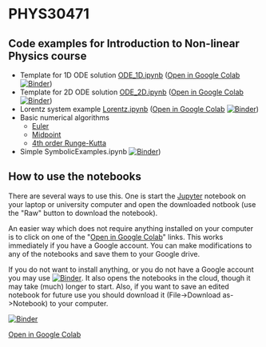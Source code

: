# PHYS30471
## Code examples for Introduction to Non-linear Physics course

- Template for 1D ODE solution [ODE_1D.ipynb](ODE_1D.ipynb) ([Open in Google Colab](https://colab.research.google.com/github/fedxa/PHYS30471/blob/master/ODE_1D.ipynb) [![Binder](https://mybinder.org/badge_logo.svg)](https://mybinder.org/v2/gh/fedxa/PHYS30471_env/main?urlpath=git-pull?repo=https://github.com/fedxa/PHYS30471.git%26urlpath=tree/PHYS30471.git/ODE_1D.ipynb))
- Template for 2D ODE solution [ODE_2D.ipynb](ODE_2D.ipynb) ([Open in Google Colab](https://colab.research.google.com/github/fedxa/PHYS30471/blob/master/ODE_2D.ipynb) [![Binder](https://mybinder.org/badge_logo.svg)](https://mybinder.org/v2/gh/fedxa/PHYS30471_env/main?urlpath=git-pull?repo=https://github.com/fedxa/PHYS30471.git%26urlpath=tree/PHYS30471.git/ODE_2D.ipynb))
- Lorentz system example [Lorentz.ipynb](Lorentz.ipynb) ([Open in Google Colab](https://colab.research.google.com/github/fedxa/PHYS30471/blob/master/Lorentz.ipynb) [![Binder](https://mybinder.org/badge_logo.svg)](https://mybinder.org/v2/gh/fedxa/PHYS30471_env/main?urlpath=git-pull?repo=https://github.com/fedxa/PHYS30471.git%26urlpath=tree/PHYS30471.git/Lorentz.ipynb))
- Basic numerical algorithms
  + [Euler](Euler.ipynb)
  + [Midpoint](Midpoint.ipynb)
  + [4th order Runge-Kutta](RK4.ipynb)
- Simple SymbolicExamples.ipynb [![Binder](https://mybinder.org/badge_logo.svg)](https://mybinder.org/v2/gh/fedxa/PHYS30471_env/main?urlpath=git-pull?repo=https://github.com/fedxa/PHYS30471.git%26urlpath=tree/PHYS30471.git/SymbolicExamples.ipynb))

## How to use the notebooks

There are several ways to use this.  One is start the [Jupyter](https://jupyter.org/) notebook on your laptop or university computer and open the downloaded notbook (use the "Raw" button to download the notebook).

An easier way which does not require anything installed on your computer is to click on one of the "[Open in Google Colab](https://colab.research.google.com/github/fedxa/PHYS30471/)" links. This works immediately if you have a Google account.  You can make modifications to any of the notebooks and save them to your Google drive.

If you do not want to install anything, or you do not have a Google account you may use [![Binder](https://mybinder.org/badge_logo.svg)](https://mybinder.org/v2/gh/fedxa/PHYS30471_env/main?urlpath=git-pull?repo=https://github.com/fedxa/PHYS30471.git). It also opens the notebooks in the cloud, though it may take (much) longer to start.  Also, if you want to save an edited notebook for future use you should download it (File->Download as->Notebook) to your computer.


[![Binder](https://mybinder.org/badge_logo.svg)](https://mybinder.org/v2/gh/fedxa/PHYS30471_env/main?urlpath=git-pull?repo=https://github.com/fedxa/PHYS30471.git)

[Open in Google Colab](https://colab.research.google.com/github/fedxa/PHYS30471/)

